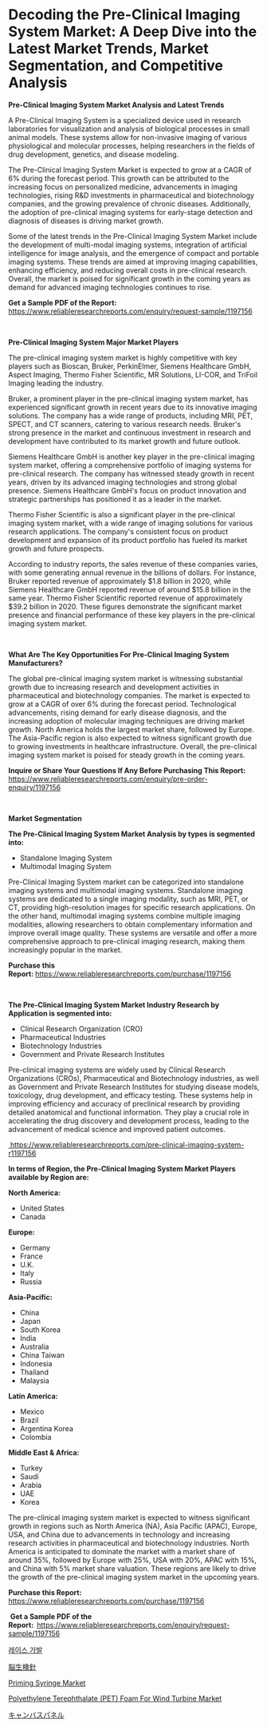 <p><h1>Decoding the Pre-Clinical Imaging System Market: A Deep Dive into the Latest Market Trends, Market Segmentation, and Competitive Analysis</h1></p><p><strong>Pre-Clinical Imaging System Market Analysis and Latest Trends</strong></p>
<p><p>A Pre-Clinical Imaging System is a specialized device used in research laboratories for visualization and analysis of biological processes in small animal models. These systems allow for non-invasive imaging of various physiological and molecular processes, helping researchers in the fields of drug development, genetics, and disease modeling.</p><p>The Pre-Clinical Imaging System Market is expected to grow at a CAGR of 6% during the forecast period. This growth can be attributed to the increasing focus on personalized medicine, advancements in imaging technologies, rising R&D investments in pharmaceutical and biotechnology companies, and the growing prevalence of chronic diseases. Additionally, the adoption of pre-clinical imaging systems for early-stage detection and diagnosis of diseases is driving market growth.</p><p>Some of the latest trends in the Pre-Clinical Imaging System Market include the development of multi-modal imaging systems, integration of artificial intelligence for image analysis, and the emergence of compact and portable imaging systems. These trends are aimed at improving imaging capabilities, enhancing efficiency, and reducing overall costs in pre-clinical research. Overall, the market is poised for significant growth in the coming years as demand for advanced imaging technologies continues to rise.</p></p>
<p><strong>Get a Sample PDF of the Report:&nbsp;</strong> <a href="https://www.reliableresearchreports.com/enquiry/request-sample/1197156">https://www.reliableresearchreports.com/enquiry/request-sample/1197156</a></p>
<p>&nbsp;</p>
<p><strong>Pre-Clinical Imaging System Major Market Players</strong></p>
<p><p>The pre-clinical imaging system market is highly competitive with key players such as Bioscan, Bruker, PerkinElmer, Siemens Healthcare GmbH, Aspect Imaging, Thermo Fisher Scientific, MR Solutions, LI-COR, and TriFoil Imaging leading the industry. </p><p>Bruker, a prominent player in the pre-clinical imaging system market, has experienced significant growth in recent years due to its innovative imaging solutions. The company has a wide range of products, including MRI, PET, SPECT, and CT scanners, catering to various research needs. Bruker's strong presence in the market and continuous investment in research and development have contributed to its market growth and future outlook.</p><p>Siemens Healthcare GmbH is another key player in the pre-clinical imaging system market, offering a comprehensive portfolio of imaging systems for pre-clinical research. The company has witnessed steady growth in recent years, driven by its advanced imaging technologies and strong global presence. Siemens Healthcare GmbH's focus on product innovation and strategic partnerships has positioned it as a leader in the market.</p><p>Thermo Fisher Scientific is also a significant player in the pre-clinical imaging system market, with a wide range of imaging solutions for various research applications. The company's consistent focus on product development and expansion of its product portfolio has fueled its market growth and future prospects.</p><p>According to industry reports, the sales revenue of these companies varies, with some generating annual revenue in the billions of dollars. For instance, Bruker reported revenue of approximately $1.8 billion in 2020, while Siemens Healthcare GmbH reported revenue of around $15.8 billion in the same year. Thermo Fisher Scientific reported revenue of approximately $39.2 billion in 2020. These figures demonstrate the significant market presence and financial performance of these key players in the pre-clinical imaging system market.</p></p>
<p>&nbsp;</p>
<p><strong>What Are The Key Opportunities For Pre-Clinical Imaging System Manufacturers?</strong></p>
<p><p>The global pre-clinical imaging system market is witnessing substantial growth due to increasing research and development activities in pharmaceutical and biotechnology companies. The market is expected to grow at a CAGR of over 6% during the forecast period. Technological advancements, rising demand for early disease diagnosis, and the increasing adoption of molecular imaging techniques are driving market growth. North America holds the largest market share, followed by Europe. The Asia-Pacific region is also expected to witness significant growth due to growing investments in healthcare infrastructure. Overall, the pre-clinical imaging system market is poised for steady growth in the coming years.</p></p>
<p><strong>Inquire or Share Your Questions If Any Before Purchasing This Report:</strong> <a href="https://www.reliableresearchreports.com/enquiry/pre-order-enquiry/1197156">https://www.reliableresearchreports.com/enquiry/pre-order-enquiry/1197156</a></p>
<p>&nbsp;</p>
<p><strong>Market Segmentation</strong></p>
<p><strong>The Pre-Clinical Imaging System Market Analysis by types is segmented into:</strong></p>
<p><ul><li>Standalone Imaging System</li><li>Multimodal Imaging System</li></ul></p>
<p><p>Pre-Clinical Imaging System market can be categorized into standalone imaging systems and multimodal imaging systems. Standalone imaging systems are dedicated to a single imaging modality, such as MRI, PET, or CT, providing high-resolution images for specific research applications. On the other hand, multimodal imaging systems combine multiple imaging modalities, allowing researchers to obtain complementary information and improve overall image quality. These systems are versatile and offer a more comprehensive approach to pre-clinical imaging research, making them increasingly popular in the market.</p></p>
<p><strong>Purchase this Report:&nbsp;</strong><a href="https://www.reliableresearchreports.com/purchase/1197156">https://www.reliableresearchreports.com/purchase/1197156</a></p>
<p>&nbsp;</p>
<p><strong>The Pre-Clinical Imaging System Market Industry Research by Application is segmented into:</strong></p>
<p><ul><li>Clinical Research Organization (CRO)</li><li>Pharmaceutical Industries</li><li>Biotechnology Industries</li><li>Government and Private Research Institutes</li></ul></p>
<p><p>Pre-clinical imaging systems are widely used by Clinical Research Organizations (CROs), Pharmaceutical and Biotechnology industries, as well as Government and Private Research Institutes for studying disease models, toxicology, drug development, and efficacy testing. These systems help in improving efficiency and accuracy of preclinical research by providing detailed anatomical and functional information. They play a crucial role in accelerating the drug discovery and development process, leading to the advancement of medical science and improved patient outcomes.</p></p>
<p><a href="https://www.reliableresearchreports.com/pre-clinical-imaging-system-r1197156">&nbsp;https://www.reliableresearchreports.com/pre-clinical-imaging-system-r1197156</a></p>
<p><strong>In terms of Region, the Pre-Clinical Imaging System Market Players available by Region are:</strong></p>
<p>
    <p> <strong> North America: </strong>
        <ul>
            <li>United States</li>
            <li>Canada</li>
        </ul>
        </p> 
    <p> <strong> Europe: </strong>
        <ul>
            <li>Germany</li>
            <li>France</li>
            <li>U.K.</li>
            <li>Italy</li>
            <li>Russia</li>
        </ul>
        </p> 
    <p> <strong> Asia-Pacific: </strong>
        <ul>
            <li>China</li>
            <li>Japan</li>
            <li>South Korea</li>
            <li>India</li>
            <li>Australia</li>
            <li>China Taiwan</li>
            <li>Indonesia</li>
            <li>Thailand</li>
            <li>Malaysia</li>
        </ul>
        </p> 
    <p> <strong> Latin America: </strong>
        <ul>
            <li>Mexico</li>
            <li>Brazil</li>
            <li>Argentina Korea</li>
            <li>Colombia</li>
        </ul>
        </p> 
    <p> <strong> Middle East & Africa: </strong>
        <ul>
            <li>Turkey</li>
            <li>Saudi</li>
            <li>Arabia</li>
            <li>UAE</li>
            <li>Korea</li>
        </ul>
    </p>
    </p>
<p><p>The pre-clinical imaging system market is expected to witness significant growth in regions such as North America (NA), Asia Pacific (APAC), Europe, USA, and China due to advancements in technology and increasing research activities in pharmaceutical and biotechnology industries. North America is anticipated to dominate the market with a market share of around 35%, followed by Europe with 25%, USA with 20%, APAC with 15%, and China with 5% market share valuation. These regions are likely to drive the growth of the pre-clinical imaging system market in the upcoming years.</p></p>
<p><strong>Purchase this Report: </strong><a href="https://www.reliableresearchreports.com/purchase/1197156">https://www.reliableresearchreports.com/purchase/1197156</a></p>
<p>&nbsp;<strong>Get a Sample PDF of the Report:&nbsp;&nbsp;</strong><a href="https://www.reliableresearchreports.com/enquiry/request-sample/1197156">https://www.reliableresearchreports.com/enquiry/request-sample/1197156</a></p>
<p><strong></strong></p>
<p><p><a href="https://github.com/Maeennan456456/Market-Research-Report-List-1/blob/main/557529144417.md">레이스 가발</a></p><p><a href="https://github.com/adcxff01450218/Market-Research-Report-List-2/blob/main/361680849566.md">脳生検針</a></p><p><a href="https://github.com/sonuprakash1/Market-Research-Report-List-2/blob/main/priming-syringe-market.md">Priming Syringe Market</a></p><p><a href="https://issuu.com/reportprime-2/docs/polyethylene-terephthalate-pet-foam-for-wind-turbi">Polyethylene Terephthalate (PET) Foam For Wind Turbine Market</a></p><p><a href="https://github.com/ReyesKohler20231/Market-Research-Report-List-1/blob/main/929331049567.md">キャンバスパネル</a></p></p>
